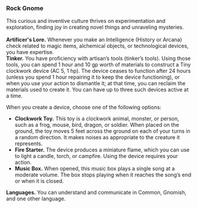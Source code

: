 ### Rock Gnome

This curious and inventive culture thrives on experimentation and exploration, finding joy in creating novel things and unraveling mysteries.
\
\
**Artificer's Lore.**
Whenever you make an Intelligence (History or Arcana) check related to magic items, alchemical objects, or technological devices, you have expertise.
\
**Tinker.**
You have proficiency with artisan’s tools (tinker’s tools).
Using those tools, you can spend 1 hour and 10 gp worth of materials to construct a Tiny clockwork device (AC 5, 1 hp).
The device ceases to function after 24 hours (unless you spend 1 hour repairing it to keep the device functioning), or when you use your action to dismantle it; at that time, you can reclaim the materials used to create it.
You can have up to three such devices active at a time.

When you create a device, choose one of the following options:

- **Clockwork Toy.**
  This toy is a clockwork animal, monster, or person, such as a frog, mouse, bird, dragon, or soldier.
  When placed on the ground, the toy moves 5 feet across the ground on each of your turns in a random direction.
  It makes noises as appropriate to the creature it represents.
- **Fire Starter.**
  The device produces a miniature flame, which you can use to light a candle, torch, or campfire.
  Using the device requires your action.
- **Music Box.**
  When opened, this music box plays a single song at a moderate volume.
  The box stops playing when it reaches the song’s end or when it is closed.

**Languages.**
You can understand and communicate in Common, Gnomish, and one other language.

